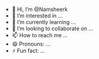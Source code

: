 - 👋 Hi, I’m @Namsheerk
- 👀 I’m interested in ...
- 🌱 I’m currently learning ...
- 💞️ I’m looking to collaborate on ...
- 📫 How to reach me ...
- 😄 Pronouns: ...
- ⚡ Fun fact: ...

<!---
Namsheerk/Namsheerk is a ✨ special ✨ repository because its `README.md` (this file) appears on your GitHub profile.
You can click the Preview link to take a look at your changes.
--->
